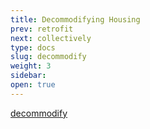 ```yaml
---
title: Decommodifying Housing
prev: retrofit
next: collectively
type: docs
slug: decommodify
weight: 3
sidebar:
open: true
---
```


[decommodify](https://en.wikipedia.org/wiki/Decommodification)